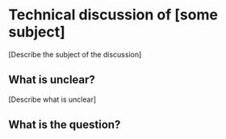 # Technical discussion of [some subject]

[Describe the subject of the discussion]

## What is unclear?
[Describe what is unclear]

## What is the question?
